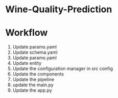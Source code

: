 # Wine-Quality-Prediction

# Workflow

1. Update params.yaml
2. Update schema.yaml
3. Update params.yaml
4. Update entity
5. Update the configuration manager in src config
6. Update the components
7. Update the pipeline
8. update the main.py
9. Update the app.py
